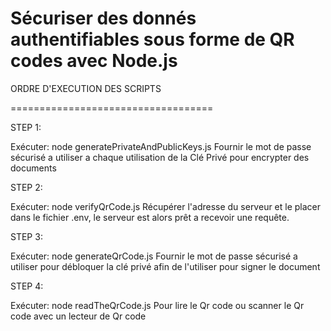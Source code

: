 Sécuriser des donnés authentifiables sous forme de QR codes avec Node.js
===================================

ORDRE D'EXECUTION DES SCRIPTS

===================================

STEP 1: 

Exécuter: node generatePrivateAndPublicKeys.js
Fournir le mot de passe sécurisé a utiliser a chaque utilisation de la Clé Privé pour encrypter des documents


STEP 2: 

Exécuter: node verifyQrCode.js
Récupérer l'adresse du serveur et le placer dans le fichier .env, le serveur est alors prêt a recevoir une requête.


STEP 3: 

Exécuter: node generateQrCode.js
Fournir le mot de passe sécurisé a utiliser pour débloquer la clé privé afin de l'utiliser pour signer le document


STEP 4: 

Exécuter: node readTheQrCode.js
Pour lire le Qr code ou scanner le Qr code avec un lecteur de Qr code 
